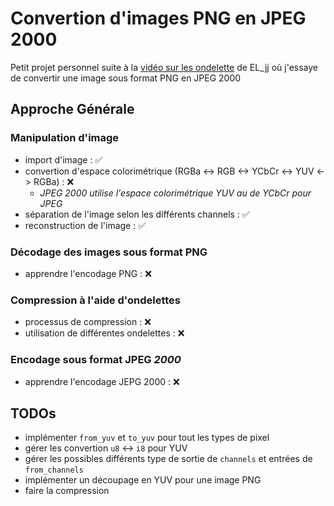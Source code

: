 # Convertion d'images PNG en JPEG 2000

Petit projet personnel suite à la [vidéo sur les ondelette](https://www.youtube.com/watch?v=vpmlGMZSpvQ) de EL_jj où j'essaye de convertir une image sous format PNG en JPEG 2000

## Approche Générale

### Manipulation d'image

- import d'image : :white_check_mark:
- convertion d'espace colorimétrique (RGBa <-> RGB <-> YCbCr <-> YUV <-> RGBa) : :x:
  - *JPEG 2000 utilise l'espace colorimétrique YUV au de YCbCr pour JPEG*
- séparation de l'image selon les différents channels : :white_check_mark:
- reconstruction de l'image  : :white_check_mark:

### Décodage des images sous format PNG

- apprendre l'encodage PNG : :x:

### Compression à l'aide d'ondelettes

- processus de compression : :x:
- utilisation de différentes ondelettes : :x:

### Encodage sous format JPEG *2000*

- apprendre l'encodage JEPG 2000 : :x:

## TODOs

- implémenter `from_yuv` et `to_yuv` pour tout les types de pixel
- gérer les convertion `u8` <-> `i8` pour YUV
- gérer les possibles différents type de sortie de `channels` et entrées de `from_channels`
- implémenter un découpage en YUV pour une image PNG
- faire la compression